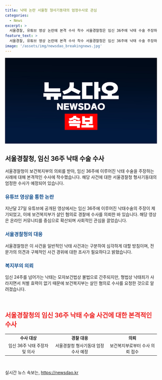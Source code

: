 ```yaml
---
title: 낙태 논란 서울청 형사기동대의 엄정수사로 관심
categories:
  - News
excerpt: >
  서울경찰, 유튜브 영상 논란에 본격 수사 착수 서울경찰청은 임신 36주에 낙태 수술 주장하는 유튜브 영상을 수사할 예정이라고 밝혔다. 해당 영상은 온라인에서 확산되며 보건복지부는 살인 혐의로 경찰에 수사 의뢰했다. 임신 24주를 넘는 낙태는 불법이지만 형법상으로는 처벌이 어려워 보건복지부는 살인 혐의로 수사를 의뢰한 것으로 전해졌다. 서울경찰청은 전문가 의견 및 구체적인 낙태 경위를 조사할 예정이라고 밝혔다.
feature_text: >
  서울경찰, 유튜브 영상 논란에 본격 수사 착수 서울경찰청은 임신 36주에 낙태 수술 주장하는 유튜브 영상을 수사할 예정이라고 밝혔다. 해당 영상은 온라인에서 확산되며 보건복지부는 살인 혐의로 경찰에 수사 의뢰했다. 임신 24주를 넘는 낙태는 불법이지만 형법상으로는 처벌이 어려워 보건복지부는 살인 혐의로 수사를 의뢰한 것으로 전해졌다. 서울경찰청은 전문가 의견 및 구체적인 낙태 경위를 조사할 예정이라고 밝혔다.
image: '/assets/img/newsdao_breakingnews.jpg'
---
```


<p><img src="/assets/img/newsdao_breakingnews.jpg" alt="bookingtag 속보" /></p>

<h2 data-ke-size="size26">서울경찰청, 임신 36주 낙태 수술 수사</h2>

<p data-ke-size="size16">서울경찰청이 보건복지부의 의뢰를 받아, 임신 36주에 이루어진 낙태 수술을 주장하는 사례에 대해 본격적인 수사에 착수했습니다. 해당 사건에 대한 서울경찰청 형사기동대의 엄정한 수사가 예정되어 있습니다.</p>

<h3><b><span style="color: #1a5490;">유튜브 영상을 통한 논란</span></b></h3>

<p data-ke-size="size16">지난달 27일 유튜브에 공개된 영상에서는 임신 36주에 이루어진 낙태수술의 주장이 제기되었고, 이에 보건복지부가 살인 혐의로 경찰에 수사를 의뢰한 바 있습니다. 해당 영상은 온라인 커뮤니티를 중심으로 확산되며 사회적인 관심을 끌었습니다.</p>

<h3><b><span style="color: #1a5490;">서울경찰청의 대응</span></b></h3>

<p data-ke-size="size16">서울경찰청은 이 사건을 일반적인 낙태 사건과는 구분하여 심각하게 대할 방침이며, 전문가의 의견과 구체적인 사건 경위에 대한 조사가 필요하다고 밝혔습니다.</p>

<h3><b><span style="color: #1a5490;">복지부의 의뢰</span></b></h3>

<p data-ke-size="size16">임신 24주를 넘어가는 낙태는 모자보건법상 불법으로 간주되지만, 형법상 낙태죄가 사라지면서 처벌 효력이 없기 때문에 보건복지부는 살인 혐의로 수사를 요청한 것으로 알려졌습니다.</p>

<p data-ke-size="size16">&nbsp;</p>

<h2><b><span style="color: #ee2323;">서울경찰청의 임신 36주 낙태 수술 사건에 대한 본격적인 수사</span></b></h2>

<table>
    <tbody>
        <tr>
            <td style="text-align: center; height: 17px;"><b>수사 대상</b></td>
            <td style="text-align: center; height: 17px;"><b>경찰 대응</b></td>
            <td style="text-align: center; height: 17px;"><b>의뢰</b></td>
        </tr>
        <tr>
            <td style="text-align: center; height: 17px;">임신 36주 낙태 주장자 및 의사</td>
            <td style="text-align: center; height: 17px;">서울경찰청 형사기동대 엄정 수사 예정</td>
            <td style="text-align: center; height: 17px;">보건복지부로부터 수사 의뢰 접수</td>
        </tr>
    </tbody>
</table>

<p data-ke-size="size16">&nbsp;</p>
실시간 뉴스 속보는, <a href="https://newsdao.kr" rel="dofollow">https://newsdao.kr</a>


